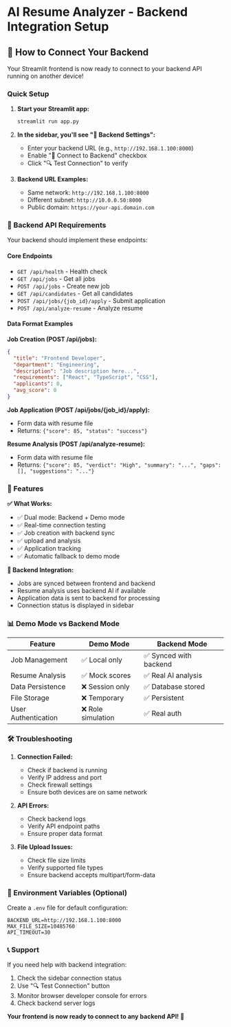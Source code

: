 # AI Resume Analyzer - Backend Integration Setup

## 🔗 How to Connect Your Backend

Your Streamlit frontend is now ready to connect to your backend API running on another device!

### Quick Setup

1. **Start your Streamlit app:**
   ```bash
   streamlit run app.py
   ```

2. **In the sidebar, you'll see "🔗 Backend Settings":**
   - Enter your backend URL (e.g., `http://192.168.1.100:8000`)
   - Enable "🔌 Connect to Backend" checkbox
   - Click "🔍 Test Connection" to verify

3. **Backend URL Examples:**
   - Same network: `http://192.168.1.100:8000`
   - Different subnet: `http://10.0.0.50:8000`
   - Public domain: `https://your-api.domain.com`

### 🔧 Backend API Requirements

Your backend should implement these endpoints:

#### Core Endpoints
- `GET /api/health` - Health check
- `GET /api/jobs` - Get all jobs
- `POST /api/jobs` - Create new job
- `GET /api/candidates` - Get all candidates
- `POST /api/jobs/{job_id}/apply` - Submit application
- `POST /api/analyze-resume` - Analyze resume

#### Data Format Examples

**Job Creation (POST /api/jobs):**
```json
{
  "title": "Frontend Developer",
  "department": "Engineering",
  "description": "Job description here...",
  "requirements": ["React", "TypeScript", "CSS"],
  "applicants": 0,
  "avg_score": 0
}
```

**Job Application (POST /api/jobs/{job_id}/apply):**
- Form data with resume file
- Returns: `{"score": 85, "status": "success"}`

**Resume Analysis (POST /api/analyze-resume):**
- Form data with resume file
- Returns: `{"score": 85, "verdict": "High", "summary": "...", "gaps": [], "suggestions": "..."}`

### 🚀 Features

**✅ What Works:**
- ✅ Dual mode: Backend + Demo mode
- ✅ Real-time connection testing
- ✅ Job creation with backend sync
- ✅ upload and analysis
- ✅ Application tracking
- ✅ Automatic fallback to demo mode

**🔄 Backend Integration:**
- Jobs are synced between frontend and backend
- Resume analysis uses backend AI if available
- Application data is sent to backend for processing
- Connection status is displayed in sidebar

### 📊 Demo Mode vs Backend Mode

| Feature | Demo Mode | Backend Mode |
|---------|-----------|--------------|
| Job Management | ✅ Local only | ✅ Synced with backend |
| Resume Analysis | ✅ Mock scores | ✅ Real AI analysis |
| Data Persistence | ❌ Session only | ✅ Database stored |
| File Storage | ❌ Temporary | ✅ Persistent |
| User Authentication | ❌ Role simulation | ✅ Real auth |

### 🛠 Troubleshooting

1. **Connection Failed:**
   - Check if backend is running
   - Verify IP address and port
   - Check firewall settings
   - Ensure both devices are on same network

2. **API Errors:**
   - Check backend logs
   - Verify API endpoint paths
   - Ensure proper data format

3. **File Upload Issues:**
   - Check file size limits
   - Verify supported file types
   - Ensure backend accepts multipart/form-data

### 🔑 Environment Variables (Optional)

Create a `.env` file for default configuration:
```env
BACKEND_URL=http://192.168.1.100:8000
MAX_FILE_SIZE=10485760
API_TIMEOUT=30
```

### 📞 Support

If you need help with backend integration:
1. Check the sidebar connection status
2. Use "🔍 Test Connection" button
3. Monitor browser developer console for errors
4. Check backend server logs

**Your frontend is now ready to connect to any backend API! 🚀**